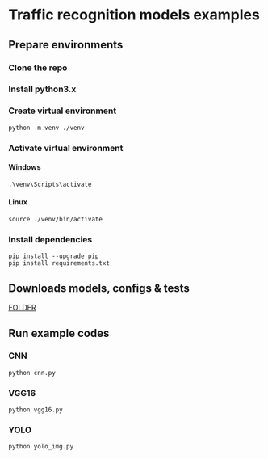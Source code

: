 # Traffic recognition models examples

## Prepare environments

### Clone the repo
### Install python3.x

### Create virtual environment

` python -m venv ./venv `

### Activate virtual environment

#### Windows

` .\venv\Scripts\activate `

#### Linux

` source ./venv/bin/activate `

### Install dependencies

` pip install --upgrade pip ` \
` pip install requirements.txt `

## Downloads models, configs & tests

<a href="https://drive.google.com/drive/folders/15BoVHFaJyMtqKALsMR1AJmXkcUmFe5Gx" target="_blank">FOLDER</a>

## Run example codes

### CNN
` python cnn.py `

### VGG16
` python vgg16.py `

### YOLO
` python yolo_img.py `